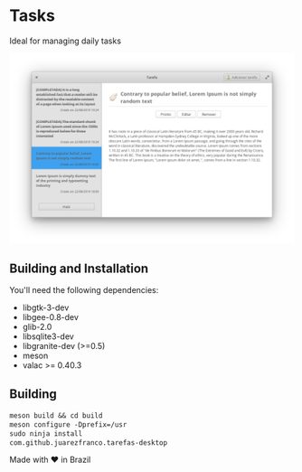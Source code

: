 # Tasks

Ideal for managing daily tasks

![Tasks](resources/picture.png)

## Building and Installation

You'll need the following dependencies:
* libgtk-3-dev
* libgee-0.8-dev
* glib-2.0
* libsqlite3-dev
* libgranite-dev (>=0.5)
* meson
* valac >= 0.40.3

## Building

```
meson build && cd build
meson configure -Dprefix=/usr
sudo ninja install
com.github.juarezfranco.tarefas-desktop
```

Made with ❤ in Brazil
